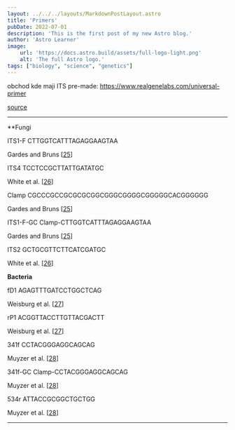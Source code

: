 ```yaml
---
layout: ../../../layouts/MarkdownPostLayout.astro
title: 'Primers'
pubDate: 2022-07-01
description: 'This is the first post of my new Astro blog.'
author: 'Astro Learner'
image:
    url: 'https://docs.astro.build/assets/full-logo-light.png'
    alt: 'The full Astro logo.'
tags: ["biology", "science", "genetics"]
---
```


obchod kde maji ITS pre-made:
https://www.realgenelabs.com/universal-primer


[source](https://www.hindawi.com/journals/tswj/2013/606480/tab1/)

---
**Fungi 

ITS1-F
CTTGGTCATTTAGAGGAAGTAA

Gardes and Bruns [[25](https://www.hindawi.com/journals/tswj/2013/606480/#B32)]

ITS4
TCCTCCGCTTATTGATATGC

White et al. [[26](https://www.hindawi.com/journals/tswj/2013/606480/#B33)]

Clamp
CGCCCGCCGCGCGCGGCGGGCGGGGCGGGGGCACGGGGGG

Gardes and Bruns [[25](https://www.hindawi.com/journals/tswj/2013/606480/#B32)]

ITS1-F-GC
Clamp-CTTGGTCATTTAGAGGAAGTAA

Gardes and Bruns [[25](https://www.hindawi.com/journals/tswj/2013/606480/#B32)]

ITS2
GCTGCGTTCTTCATCGATGC

White et al. [[26](https://www.hindawi.com/journals/tswj/2013/606480/#B33)]

**Bacteria**

fD1
AGAGTTTGATCCTGGCTCAG

Weisburg et al. [[27](https://www.hindawi.com/journals/tswj/2013/606480/#B34)]

rP1
ACGGTTACCTTGTTACGACTT

Weisburg et al. [[27](https://www.hindawi.com/journals/tswj/2013/606480/#B34)]

341f
CCTACGGGAGGCAGCAG

Muyzer et al. [[28](https://www.hindawi.com/journals/tswj/2013/606480/#B25)]

341f-GC
Clamp-CCTACGGGAGGCAGCAG

Muyzer et al. [[28](https://www.hindawi.com/journals/tswj/2013/606480/#B25)]

534r
ATTACCGCGGCTGCTGG

Muyzer et al. [[28](https://www.hindawi.com/journals/tswj/2013/606480/#B25)]

---
